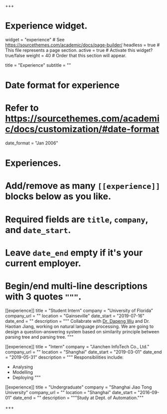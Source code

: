 +++
# Experience widget.
widget = "experience"  # See https://sourcethemes.com/academic/docs/page-builder/
headless = true  # This file represents a page section.
active = true  # Activate this widget? true/false
weight = 40  # Order that this section will appear.

title = "Experience"
subtitle = ""

# Date format for experience
#   Refer to https://sourcethemes.com/academic/docs/customization/#date-format
date_format = "Jan 2006"

# Experiences.
#   Add/remove as many `[[experience]]` blocks below as you like.
#   Required fields are `title`, `company`, and `date_start`.
#   Leave `date_end` empty if it's your current employer.
#   Begin/end multi-line descriptions with 3 quotes `"""`.

[[experience]]
  title = "Student Intern"
  company = "University of Florida"
  company_url = ""
  location = "Gainseville"
  date_start = "2019-07-16"
  date_end = ""
  description = """
  Collabrate with [Dr. Dapeng Wu](http://www.wu.ece.ufl.edu/) and Dr. Haotian Jiang, working on natural language processing. We are going to design a question-answering system based on similarity principle between parsing tree and parsing tree.
  """

[[experience]]
  title = "Intern"
  company = "Jianchen InfoTech Co., Ltd."
  company_url = ""
  location = "Shanghai"
  date_start = "2019-03-01"
  date_end = "2019-05-31"
  description = """
  Responsibilities include:
  
  * Analysing
  * Modelling
  * Deploying
  """

[[experience]]
  title = "Undergraduate"
  company = "Shanghai Jiao Tong University"
  company_url = ""
  location = "Shanghai"
  date_start = "2016-09-01"
  date_end = ""
  description = """Study at Dept. of Automation."""

+++
